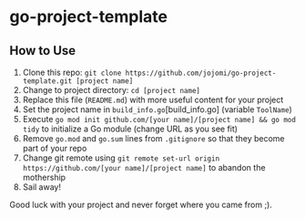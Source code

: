 # go-project-template

## How to Use

1. Clone this repo: `git clone https://github.com/jojomi/go-project-template.git [project name]`
2. Change to project directory: `cd [project name]`
3. Replace this file (`README.md`) with more useful content for your project
4. Set the project name in `build_info.go`[build_info.go] (variable `ToolName`)
5. Execute `go mod init github.com/[your name]/[project name] && go mod tidy` to initialize a Go module (change URL as you see fit)
6. Remove `go.mod` and `go.sum` lines from `.gitignore` so that they become part of your repo
7. Change git remote using `git remote set-url origin https://github.com/[your name]/[project name]` to abandon the mothership
8. Sail away!

Good luck with your project and never forget where you came from ;).